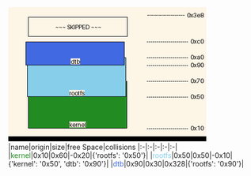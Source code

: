 ![memory map diagram](tests.test_docs_collisions_cropped.png)
|name|origin|size|free Space|collisions
|:-|:-|:-|:-|:-|
|<span style='color:forestgreen'>kernel</span>|0x10|0x60|-0x20|{'rootfs': '0x50'}|
|<span style='color:skyblue'>rootfs</span>|0x50|0x50|-0x10|{'kernel': '0x50', 'dtb': '0x90'}|
|<span style='color:royalblue'>dtb</span>|0x90|0x30|0x328|{'rootfs': '0x90'}|
